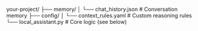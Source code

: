 
your-project/
├── memory/
│   └── chat_history.json       # Conversation memory
├── config/
│   └── context_rules.yaml      # Custom reasoning rules
└── local_assistant.py          # Core logic (see below)
